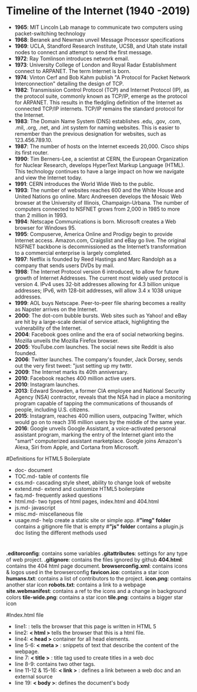 # Timeline of the Internet (1940 -2019)

* **1965**: MIT Lincoln Lab manage to communicate two computers using packet-switching technology
* **1968**: Beranek and Newman unveil Message Processor specifications
* **1969**: UCLA, Standford Research Institute, UCSB, and Utah state install nodes to connect and attempt to send the first message.
* **1972**: Ray Tomlinson introduces network email.
* **1973**: University College of London and Royal Radar Establishment connect to ARPANET. The term Internet is born.
* **1974**: Vinton Cerf and Bob Kahm publish "A Protocol for Packet Network Interconnection" detailing the design of TCP.
* **1982**: Transmission Control Protocol (TCP) and Internet Protocol (IP), as the protocol suite, commonly known as TCP/IP, emerge as the protocol for ARPANET. This results in the fledgling definition of the Internet as connected TCP/IP internets. TCP/IP remains the standard protocol for the Internet.
* **1983**: The Domain Name System (DNS) establishes  .edu, .gov, .com, .mil, .org, .net, and .int system for naming websites. This is easier to remember than the previous designation for websites, such as 123.456.789.10.
* **1987**: The number of hosts on the Internet exceeds 20,000. Cisco ships its first router.
* **1990**: Tim Berners-Lee, a scientist at CERN, the European Organization for Nuclear Research, develops HyperText Markup Language (HTML). This technology continues to have a large impact on how we navigate and view the Internet today.
* **1991**: CERN introduces the World Wide Web to the public.
* **1993**: The number of websites reaches 600 and the White House and United Nations go online. Marc Andreesen develops the Mosaic Web browser at the University of Illinois, Champaign-Urbana. The number of computers connected to NSFNET grows from 2,000 in 1985 to more than 2 million in 1993.
* **1994**: Netscape Communications is born. Microsoft creates a Web browser for Windows 95.
* **1995**: Compuserve, America Online and Prodigy begin to provide Internet access. Amazon.com, Craigslist and eBay go live. The original NSFNET backbone is decommissioned as the Internet’s transformation to a commercial enterprise is largely completed.
* **1997**: Netflix is founded by Reed Hastings and Marc Randolph as a company that sends users DVDs by mail.
* **1998**: The Internet Protocol version 6 introduced, to allow for future growth of Internet Addresses. The current most widely used protocol is version 4. IPv4 uses 32-bit addresses allowing for 4.3 billion unique addresses; IPv6, with 128-bit addresses, will allow 3.4 x 1038 unique addresses.
* **1999**: AOL buys Netscape. Peer-to-peer file sharing becomes a reality as Napster arrives on the Internet.
* **2000**: The dot-com bubble bursts. Web sites such as Yahoo! and eBay are hit by a large-scale denial of service attack, highlighting the vulnerability of the Internet.
* **2004**: Facebook goes online and the era of social networking begins. Mozilla unveils the Mozilla Firefox browser.
* **2005**: YouTube.com launches. The social news site Reddit is also founded. 
* **2006**: Twitter launches. The company's founder, Jack Dorsey, sends out the very first tweet: "just setting up my twttr.
* **2009**: The Internet marks its 40th anniversary.
* **2010**: Facebook reaches 400 million active users.
* **2010**: Instagram launches.
* **2013**: Edward Snowden, a former CIA employee and National Security Agency (NSA) contractor, reveals that the NSA had in place a monitoring program capable of tapping the communications of thousands of people, including U.S. citizens.
* **2015**: Instagram, reaches 400 million users, outpacing Twitter, which would go on to reach 316 million users by the middle of the same year.
* **2016**: Google unveils Google Assistant, a voice-activated personal assistant program, marking the entry of the Internet giant into the "smart" computerized assistant marketplace. Google joins Amazon's Alexa, Siri from Apple, and Cortana from Microsoft.

#Definitions for HTML5 Boilerplate
* doc- document
* TOC.md- table of contents file
* css.md- cascading style sheet, ability to change look of website
* extend.md- extend and customize HTML5 boilerplate
* faq.md- frequently asked questions
* html.md- two types of html pages, index.html and 404.html
* js.md- javascript
* misc.md- miscellaneous file
* usage.md- help create a static site or simple app. 
#**"img" folder**
contains a gitignore file that is empty
#**"js" folder**
contains a plugin.js doc listing the different methods used
#
**.editorconfig**: contains some variables
**.gitattributes**: settings for any type of web project.
**.gitignore**: contains the files ignored by github
**404.html**: contains the 404 html page document. 
**browserconfig.xml**: contains icons & logos used in the browserconfig
**favicon.ico**: contains a star icon
**humans.txt**: contains a list of contributors to the project.
**icon.png**: contains another star icon
**robots.txt**: contains a link to a webpage
**site.webmanifest**: contains a ref to the icons and a change in background colors
**tile-wide.png**: contains a star icon
**tile.png**: contains a bigger star icon

#Index.html file
* line1: **<!DOCTYPE html>**:  tells the browser that this page is written in HTML 5
* line2: **< html >** tells the browser that this is a html file.
* line4: **< head >** container for all head elements.
* line 5-6: **< meta >** : snippets of text that describe the content of the webpage.
* line 7: **< title >** : title tag used to create titles in a web doc
* line 8-9: contains two other <meta> tags.
* line 11-12 & 15-16: **< link >** : defines a link between a web doc and an external source
* line 19: **< body >**: defines the document's body


